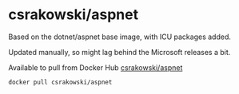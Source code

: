 # csrakowski/aspnet
Based on the dotnet/aspnet base image, with ICU packages added.

Updated manually, so might lag behind the Microsoft releases a bit.

Available to pull from Docker Hub [csrakowski/aspnet](https://hub.docker.com/r/csrakowski/aspnet)

```shell
docker pull csrakowski/aspnet
```
